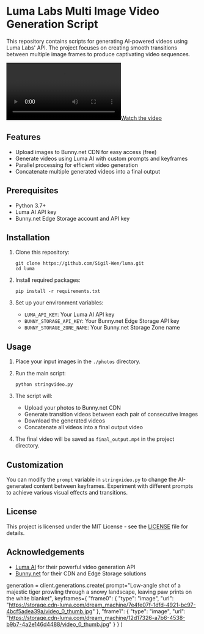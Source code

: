 
# Luma Labs Multi Image Video Generation Script

This repository contains scripts for generating AI-powered videos using Luma Labs' API. The project focuses on creating smooth transitions between multiple image frames to produce captivating video sequences.

[![Watch the video](https://github.com/Sigil-Wen/multi-keyframe-video-generation/blob/main/final_output.mp4)](https://github.com/Sigil-Wen/multi-keyframe-video-generation/blob/main/final_output.mp4)

## Features

- Upload images to Bunny.net CDN for easy access (free)
- Generate videos using Luma AI with custom prompts and keyframes
- Parallel processing for efficient video generation
- Concatenate multiple generated videos into a final output

## Prerequisites

- Python 3.7+
- Luma AI API key
- Bunny.net Edge Storage account and API key

## Installation

1. Clone this repository:
   ```
   git clone https://github.com/Sigil-Wen/luma.git
   cd luma
   ```

2. Install required packages:
   ```
   pip install -r requirements.txt
   ```

3. Set up your environment variables:
   - `LUMA_API_KEY`: Your Luma AI API key
   - `BUNNY_STORAGE_API_KEY`: Your Bunny.net Edge Storage API key
   - `BUNNY_STORAGE_ZONE_NAME`: Your Bunny.net Storage Zone name

## Usage

1. Place your input images in the `./photos` directory.

2. Run the main script:
   ```
   python stringvideo.py
   ```

3. The script will:
   - Upload your photos to Bunny.net CDN
   - Generate transition videos between each pair of consecutive images
   - Download the generated videos
   - Concatenate all videos into a final output video

4. The final video will be saved as `final_output.mp4` in the project directory.

## Customization

You can modify the `prompt` variable in `stringvideo.py` to change the AI-generated content between keyframes. Experiment with different prompts to achieve various visual effects and transitions.

## License

This project is licensed under the MIT License - see the [LICENSE](LICENSE) file for details.

## Acknowledgements

- [Luma AI](https://lumalabs.ai/) for their powerful video generation API
- [Bunny.net](https://bunny.net/) for their CDN and Edge Storage solutions

generation = client.generations.create(
    prompt="Low-angle shot of a majestic tiger prowling through a snowy landscape, leaving paw prints on the white blanket",
    keyframes={
      "frame0": {
        "type": "image",
        "url": "https://storage.cdn-luma.com/dream_machine/7e4fe07f-1dfd-4921-bc97-4bcf5adea39a/video_0_thumb.jpg"
      },
      "frame1": {
        "type": "image",
        "url": "https://storage.cdn-luma.com/dream_machine/12d17326-a7b6-4538-b9b7-4a2e146d4488/video_0_thumb.jpg"
      }
    }
)
